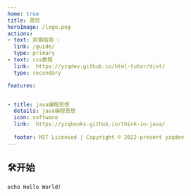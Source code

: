```yaml
---
home: true
title: 首页
heroImage: /logo.png
actions:
- text: 前端指南 💡
  link: /guide/
  type: primary
- text: css教程
  link:  https://yzqdev.github.io/html-tutor/dist/
  type: secondary

features:


- title: java编程思想
  details: java编程思想
  icon: software
  link:  https://yzqbooks.github.io/think-in-java/
 
  footer: MIT Licensed | Copyright © 2022-present yzqdev
---
```

## 🛠开始

```shell
echo Hello World!
```
